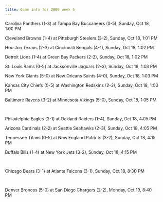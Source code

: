 ```yaml
---
title: Game info for 2009 week 6
---
```

Carolina Panthers (1-3) at Tampa Bay Buccaneers (0-5), Sunday, Oct 18, 1:00 PM

Cleveland Browns (1-4) at Pittsburgh Steelers (3-2), Sunday, Oct 18, 1:01 PM

Houston Texans (2-3) at Cincinnati Bengals (4-1), Sunday, Oct 18, 1:02 PM

Detroit Lions (1-4) at Green Bay Packers (2-2), Sunday, Oct 18, 1:02 PM

St. Louis Rams (0-5) at Jacksonville Jaguars (2-3), Sunday, Oct 18, 1:03 PM

New York Giants (5-0) at New Orleans Saints (4-0), Sunday, Oct 18, 1:03 PM

Kansas City Chiefs (0-5) at Washington Redskins (2-3), Sunday, Oct 18, 1:03 PM

Baltimore Ravens (3-2) at Minnesota Vikings (5-0), Sunday, Oct 18, 1:05 PM


<br/>

Philadelphia Eagles (3-1) at Oakland Raiders (1-4), Sunday, Oct 18, 4:05 PM

Arizona Cardinals (2-2) at Seattle Seahawks (2-3), Sunday, Oct 18, 4:05 PM

Tennessee Titans (0-5) at New England Patriots (3-2), Sunday, Oct 18, 4:15 PM

Buffalo Bills (1-4) at New York Jets (3-2), Sunday, Oct 18, 4:15 PM


<br/>

Chicago Bears (3-1) at Atlanta Falcons (3-1), Sunday, Oct 18, 8:30 PM


<br/>

Denver Broncos (5-0) at San Diego Chargers (2-2), Monday, Oct 19, 8:40 PM

